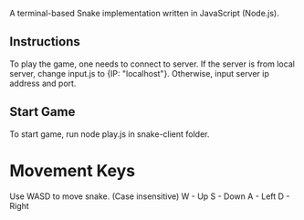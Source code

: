 
A terminal-based Snake implementation written in JavaScript (Node.js).


## Instructions

To play the game, one needs to connect to server.
If the server is from local server, change input.js to {IP: "localhost"}.
Otherwise, input server ip address and port. 

## Start Game

To start game, run node play.js in snake-client folder.

# Movement Keys

Use WASD to move snake. (Case insensitive)
W - Up
S - Down
A - Left
D - Right






